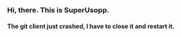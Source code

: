 ### Hi, there. This is SuperUsopp.
#### The git client just crashed, I have to close it and restart it.
